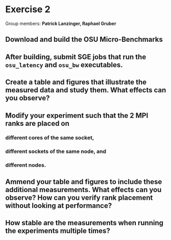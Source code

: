# Exercise 2

Group members: **Patrick Lanzinger, Raphael Gruber**

## Download and build the OSU Micro-Benchmarks 


## After building, submit SGE jobs that run the `osu_latency` and `osu_bw` executables.


## Create a table and figures that illustrate the measured data and study them. What effects can you observe?

## Modify your experiment such that the 2 MPI ranks are placed on

### different cores of the same socket,

### different sockets of the same node, and
### different nodes.

## Ammend your table and figures to include these additional measurements. What effects can you observe? How can you verify rank placement without looking at performance?


## How stable are the measurements when running the experiments multiple times?
